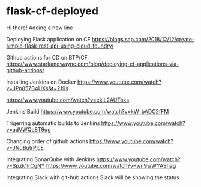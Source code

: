 # flask-cf-deployed


Hi there!
Adding a new line


Deploying Flask application on CF
https://blogs.sap.com/2018/12/12/create-simple-flask-rest-api-using-cloud-foundry/

Github actions for CD on BTP/CF
https://www.starkandwayne.com/blog/deploying-cf-applications-via-github-actions/

Installing Jenkins on Docker
https://www.youtube.com/watch?v=JPn857B4UXs&t=219s

https://www.youtube.com/watch?v=ekiL2AUToks

Jenkins Build
https://www.youtube.com/watch?v=kW_bADC2fFM

Trigerring automatic builds to Jenkins
https://www.youtube.com/watch?v=adVWQc8T9qg

Changing order of github actions
https://www.youtube.com/watch?v=JNqButrPjcE

Integrating SonarQube with Jenkins
https://www.youtube.com/watch?v=Spzk1lrCgNY
https://www.youtube.com/watch?v=wn9wWYAShag

Integrating Slack with git-hub actions
Slack will be showing the status 

